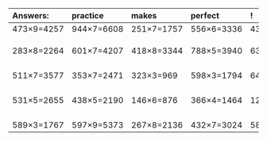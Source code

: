 | Answers: | practice | makes | perfect | ! |
| :--- | :--- | :--- | :--- | :--- |
| 473×9=4257 | 944×7=6608 | 251×7=1757 | 556×6=3336 | 432×5=2160 | 
|   |   |   |   |   | 
|   |   |   |   |   | 
|   |   |   |   |   | 
| 283×8=2264 | 601×7=4207 | 418×8=3344 | 788×5=3940 | 638×2=1276 | 
|   |   |   |   |   | 
|   |   |   |   |   | 
|   |   |   |   |   | 
|   |   |   |   |   | 
| 511×7=3577 | 353×7=2471 | 323×3=969 | 598×3=1794 | 647×8=5176 | 
|   |   |   |   |   | 
|   |   |   |   |   | 
|   |   |   |   |   | 
|   |   |   |   |   | 
| 531×5=2655 | 438×5=2190 | 146×6=876 | 366×4=1464 | 126×2=252 | 
|   |   |   |   |   | 
|   |   |   |   |   | 
|   |   |   |   |   | 
|   |   |   |   |   | 
| 589×3=1767 | 597×9=5373 | 267×8=2136 | 432×7=3024 | 582×3=1746 | 
